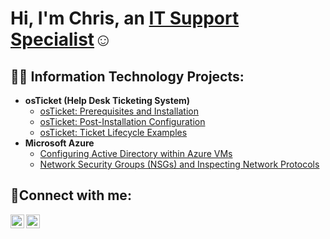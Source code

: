 <h1>Hi, I'm Chris, an <a href="https://linkedin.com/in/chris-juarez-516503262/">IT Support Specialist</a>☺</h1>

<h2>👨‍💻 Information Technology Projects:</h2>

- <b>osTicket (Help Desk Ticketing System)</b>
  - [osTicket: Prerequisites and Installation](https://github.com/ChrisJuarez93/osticket-prereqs)
  - [osTicket: Post-Installation Configuration](https://github.com/ChrisJuarez93/osTicket-Post-Install-Configuration)
  - [osTicket: Ticket Lifecycle Examples](https://github.com/ChrisJuarez93/osTicket-Ticket-Lifecycle)
- <b>Microsoft Azure</b>
  - [Configuring Active Directory within Azure VMs](https://github.com//configure-ad)
  - [Network Security Groups (NSGs) and Inspecting Network Protocols](https://github.com//azure-network-protocols)

<h2>🤳Connect with me:</h2>


[<img align="left" alt="Josh | LinkedIn" width="22px" src="https://cdn.jsdelivr.net/npm/simple-icons@v3/icons/linkedin.svg" />][linkedin]
[<img align="left" alt="Josh | Instagram" width="22px" src="https://cdn.jsdelivr.net/npm/simple-icons@v3/icons/instagram.svg" />][instagram]

[instagram]: https://www.instagram.com/chris.j_93/
[linkedin]: https://linkedin.com/in/chris-juarez-516503262/

